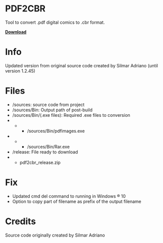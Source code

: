 # PDF2CBR
Tool to convert .pdf digital comics to .cbr format.

**[Download](https://github.com/jnefoussi/pdf2cbr/raw/master/release/pdf2cbr_release.zip)**


# Info
Updated version from original source code created by Silmar Adriano (until version 1.2.45)

# Files

 - /sources: source code from project
 - /sources/Bin: Output path of post-build
- /sources/Bin/(.exe files): Required .exe files to conversion 
 - - - /sources/Bin/pdfimages.exe
 - - - /sources/Bin/Rar.exe
- /release: File ready to download
- - pdf2cbr_release.zip

# Fix
- Updated cmd del command to running in Windows ® 10
- Option to copy part of filename as prefix of the output filename

# Credits
Source code originally created by Silmar Adriano
